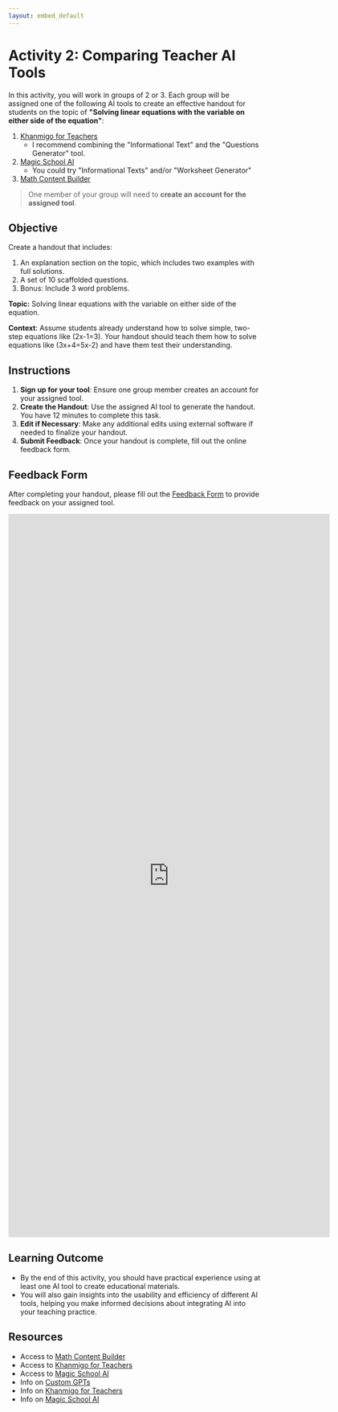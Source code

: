 ```yaml
---
layout: embed_default
---
```


# Activity 2: Comparing Teacher AI Tools

In this activity, you will work in groups of 2 or 3. Each group will be assigned one of the following AI tools to create an effective handout for students on the topic of **"Solving linear equations with the variable on either side of the equation"**:

1. [Khanmigo for Teachers](https://www.khanmigo.ai/teachers)
    - I recommend combining the "Informational Text" and the "Questions Generator" tool.
2. [Magic School AI](https://app.magicschool.ai/auth/signup)
    - You could try "Informational Texts" and/or "Worksheet Generator" 
3. [Math Content Builder](https://chatgpt.com/g/g-38NiEiNWQ-math-content-builder)

> One member of your group will need to **create an account for the assigned tool**.

## Objective

Create a handout that includes:
1. An explanation section on the topic, which includes two examples with full solutions.
2. A set of 10 scaffolded questions.
3. Bonus: Include 3 word problems.

**Topic:** Solving linear equations with the variable on either side of the equation.

**Context**: Assume students already understand how to solve simple, two-step equations like \(2x-1=3\). Your handout should teach them how to solve equations like \(3x+4=5x-2\) and have them test their understanding.

## Instructions

1. **Sign up for your tool**: Ensure one group member creates an account for your assigned tool.
2. **Create the Handout**: Use the assigned AI tool to generate the handout. You have 12 minutes to complete this task.
3. **Edit if Necessary**: Make any additional edits using external software if needed to finalize your handout.
4. **Submit Feedback**: Once your handout is complete, fill out the online feedback form.

## Feedback Form

After completing your handout, please fill out the [Feedback Form](https://forms.gle/tG721REwxgKDDby79) to provide feedback on your assigned tool.

<iframe src="https://docs.google.com/forms/d/e/1FAIpQLSddb610gstwJJjI9bXj-UzKNlXOArtv7jMhd2iSlnAxB4YWtQ/viewform?embedded=true" width="640" height="1441" frameborder="0" marginheight="0" marginwidth="0">Loading…</iframe>

## Learning Outcome

* By the end of this activity, you should have practical experience using at least one AI tool to create educational materials. 
* You will also gain insights into the usability and efficiency of different AI tools, helping you make informed decisions about integrating AI into your teaching practice.

## Resources

- Access to [Math Content Builder](https://chatgpt.com/g/g-38NiEiNWQ-math-content-builder)
- Access to [Khanmigo for Teachers](https://www.khanmigo.ai/teachers)
- Access to [Magic School AI](https://app.magicschool.ai/auth/signup)
- Info on [Custom GPTs](https://teaghan.github.io/AI-Enhanced-Education/md_files/custom_GPTs.html)
- Info on [Khanmigo for Teachers](https://teaghan.github.io/AI-Enhanced-Education/md_files/Khanmigo_for_teachers.html)
- Info on [Magic School AI](https://teaghan.github.io/AI-Enhanced-Education/md_files/MagicSchoolAI.html)